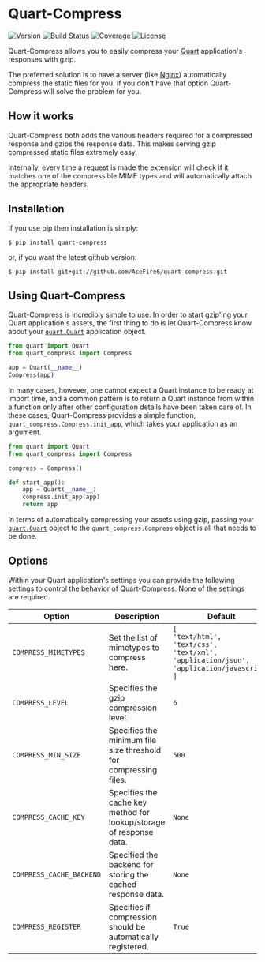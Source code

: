 # Quart-Compress

[![Version](https://img.shields.io/pypi/v/quart-compress.svg)](https://pypi.python.org/pypi/quart-compress)
[![Build Status](https://travis-ci.org/AceFire6/quart-compress.png)](https://travis-ci.org/AceFire6/quart-compress)
[![Coverage](https://coveralls.io/repos/AceFire6/quart-compress/badge.svg)](https://coveralls.io/github/AceFire6/quart-compress)
[![License](https://img.shields.io/pypi/l/quart-compress.svg)](https://github.com/AceFire6/quart-compress/blob/master/LICENSE.txt)

Quart-Compress allows you to easily compress your [Quart](https://pgjones.gitlab.io/quart/) application's responses with gzip.

The preferred solution is to have a server (like [Nginx](http://wiki.nginx.org/Main)) automatically compress the static files for you. If you don't have that option Quart-Compress will solve the problem for you.


## How it works

Quart-Compress both adds the various headers required for a compressed response and gzips the response data. This makes serving gzip compressed static files extremely easy.

Internally, every time a request is made the extension will check if it matches one of the compressible MIME types and will automatically attach the appropriate headers.


## Installation

If you use pip then installation is simply:

```shell
$ pip install quart-compress
```

or, if you want the latest github version:

```shell
$ pip install git+git://github.com/AceFire6/quart-compress.git
```

## Using Quart-Compress

Quart-Compress is incredibly simple to use. In order to start gzip'ing your Quart application's assets, the first thing to do is let Quart-Compress know about your [`quart.Quart`](https://pgjones.gitlab.io/quart/source/quart.app.html#quart.app.Quart) application object.

```python
from quart import Quart
from quart_compress import Compress

app = Quart(__name__)
Compress(app)
```

In many cases, however, one cannot expect a Quart instance to be ready at import time, and a common pattern is to return a Quart instance from within a function only after other configuration details have been taken care of. In these cases, Quart-Compress provides a simple function, `quart_compress.Compress.init_app`, which takes your application as an argument.

```python
from quart import Quart
from quart_compress import Compress

compress = Compress()

def start_app():
    app = Quart(__name__)
    compress.init_app(app)
    return app
```

In terms of automatically compressing your assets using gzip, passing your [`quart.Quart`](https://pgjones.gitlab.io/quart/source/quart.app.html#quart.app.Quart) object to the `quart_compress.Compress` object is all that needs to be done.


## Options

Within your Quart application's settings you can provide the following settings to control the behavior of Quart-Compress. None of the settings are required.

| Option | Description | Default |
| ------ | ----------- | ------- |
| `COMPRESS_MIMETYPES` | Set the list of mimetypes to compress here. | `[`<br>`'text/html',`<br>`'text/css',`<br>`'text/xml',`<br>`'application/json',`<br>`'application/javascript'`<br>`]` |
| `COMPRESS_LEVEL` | Specifies the gzip compression level. | `6` |
| `COMPRESS_MIN_SIZE` | Specifies the minimum file size threshold for compressing files. | `500` |
| `COMPRESS_CACHE_KEY` | Specifies the cache key method for lookup/storage of response data. | `None` |
| `COMPRESS_CACHE_BACKEND` | Specified the backend for storing the cached response data. | `None` |
| `COMPRESS_REGISTER` | Specifies if compression should be automatically registered. | `True` |
